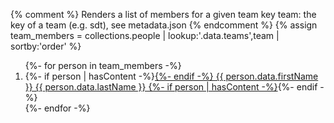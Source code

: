 {% comment %}
Renders a list of members for a given team key
team: the key of a team (e.g. sdt), see metadata.json
{% endcomment %}
{% assign team_members = collections.people | lookup:'.data.teams',team | sortby:'order' %}

<ol>
  {%- for person in team_members -%}
    <li class="person">
      {%- if person | hasContent -%}<a href="{{ person.url | url }}">{%- endif -%}
        {{ person.data.firstName }} {{ person.data.lastName }}
      {%- if person | hasContent -%}</a>{%- endif -%}
    </li>
  {%- endfor -%}
</ol>
